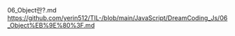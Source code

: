 06_Object란?.md
https://github.com/yerin512/TIL-/blob/main/JavaScript/DreamCoding_Js/06_Object%EB%9E%80%3F.md
